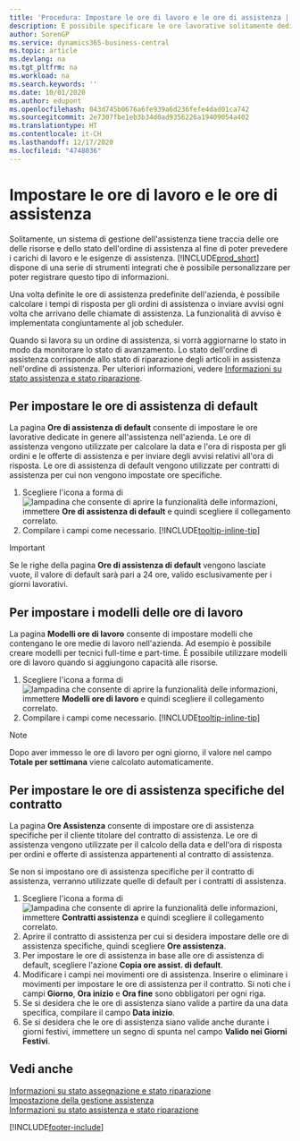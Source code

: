 ```yaml
---
title: 'Procedura: Impostare le ore di lavoro e le ore di assistenza | Documenti Microsoft'
description: È possibile specificare le ore lavorative solitamente dedicate all'assistenza nell'azienda. Le ore di assistenza vengono utilizzate per calcolare la data e l'ora di risposta per gli ordini e le offerte di assistenza e per inviare degli avvisi relativi all'ora di risposta.
author: SorenGP
ms.service: dynamics365-business-central
ms.topic: article
ms.devlang: na
ms.tgt_pltfrm: na
ms.workload: na
ms.search.keywords: ''
ms.date: 10/01/2020
ms.author: edupont
ms.openlocfilehash: 043d745b0676a6fe939a6d236fefe4dad01ca742
ms.sourcegitcommit: 2e7307fbe1eb3b34d0ad9356226a19409054a402
ms.translationtype: HT
ms.contentlocale: it-CH
ms.lasthandoff: 12/17/2020
ms.locfileid: "4748036"
---
```

# <a name="set-up-work-hours-and-service-hours"></a>Impostare le ore di lavoro e le ore di assistenza
Solitamente, un sistema di gestione dell'assistenza tiene traccia delle ore delle risorse e dello stato dell'ordine di assistenza al fine di poter prevedere i carichi di lavoro e le esigenze di assistenza. [!INCLUDE[prod_short](includes/prod_short.md)] dispone di una serie di strumenti integrati che è possibile personalizzare per poter registrare questo tipo di informazioni.  
  
Una volta definite le ore di assistenza predefinite dell'azienda, è possibile calcolare i tempi di risposta per gli ordini di assistenza o inviare avvisi ogni volta che arrivano delle chiamate di assistenza. La funzionalità di avviso è implementata congiuntamente al job scheduler.   
  
Quando si lavora su un ordine di assistenza, si vorrà aggiornarne lo stato in modo da monitorare lo stato di avanzamento. Lo stato dell'ordine di assistenza corrisponde allo stato di riparazione degli articoli in assistenza nell'ordine di assistenza. Per ulteriori informazioni, vedere [Informazioni su stato assistenza e stato riparazione](service-order-repair-status.md). 

## <a name="to-set-up-default-service-hours"></a>Per impostare le ore di assistenza di default  
La pagina **Ore di assistenza di default** consente di impostare le ore lavorative dedicate in genere all'assistenza nell'azienda. Le ore di assistenza vengono utilizzate per calcolare la data e l'ora di risposta per gli ordini e le offerte di assistenza e per inviare degli avvisi relativi all'ora di risposta. Le ore di assistenza di default vengono utilizzate per contratti di assistenza per cui non vengono impostate ore specifiche.  
  
1. Scegliere l'icona a forma di ![lampadina che consente di aprire la funzionalità delle informazioni](media/ui-search/search_small.png "Informazioni sull'operazione che si desidera eseguire"), immettere **Ore di assistenza di default** e quindi scegliere il collegamento correlato.  
2. Compilare i campi come necessario. [!INCLUDE[tooltip-inline-tip](includes/tooltip-inline-tip_md.md)]  
  
> [!IMPORTANT]  
>  Se le righe della pagina **Ore di assistenza di default** vengono lasciate vuote, il valore di default sarà pari a 24 ore, valido esclusivamente per i giorni lavorativi.  
  
## <a name="to-set-up-work-hour-templates"></a>Per impostare i modelli delle ore di lavoro
La pagina **Modelli ore di lavoro** consente di impostare modelli che contengano le ore medie di lavoro nell'azienda. Ad esempio è possibile creare modelli per tecnici full-time e part-time. È possibile utilizzare modelli ore di lavoro quando si aggiungono capacità alle risorse.  
  
1. Scegliere l'icona a forma di ![lampadina che consente di aprire la funzionalità delle informazioni](media/ui-search/search_small.png "Informazioni sull'operazione che si desidera eseguire"), immettere **Modelli ore di lavoro** e quindi scegliere il collegamento correlato.  
2. Compilare i campi come necessario. [!INCLUDE[tooltip-inline-tip](includes/tooltip-inline-tip_md.md)]  
  
> [!Note]
> Dopo aver immesso le ore di lavoro per ogni giorno, il valore nel campo **Totale per settimana** viene calcolato automaticamente.  

## <a name="to-set-up-contract-specific-service-hours"></a>Per impostare le ore di assistenza specifiche del contratto  
La pagina **Ore Assistenza** consente di impostare ore di assistenza specifiche per il cliente titolare del contratto di assistenza. Le ore di assistenza vengono utilizzate per il calcolo della data e dell'ora di risposta per ordini e offerte di assistenza appartenenti al contratto di assistenza.  
  
Se non si impostano ore di assistenza specifiche per il contratto di assistenza, verranno utilizzate quelle di default per i contratti di assistenza.  
  
1. Scegliere l'icona a forma di ![lampadina che consente di aprire la funzionalità delle informazioni](media/ui-search/search_small.png "Informazioni sull'operazione che si desidera eseguire"), immettere **Contratti assistenza** e quindi scegliere il collegamento correlato.  
2. Aprire il contratto di assistenza per cui si desidera impostare delle ore di assistenza specifiche, quindi scegliere **Ore assistenza**.  
4. Per impostare le ore di assistenza in base alle ore di assistenza di default, scegliere l'azione **Copia ore assist. di default**.  
5. Modificare i campi nei movimenti ore di assistenza. Inserire o eliminare i movimenti per impostare le ore di assistenza per il contratto. Si noti che i campi **Giorno**, **Ora inizio** e **Ora fine** sono obbligatori per ogni riga.  
6. Se si desidera che le ore di assistenza siano valide a partire da una data specifica, compilare il campo **Data inizio**.  
7. Se si desidera che le ore di assistenza siano valide anche durante i giorni festivi, immettere un segno di spunta nel campo **Valido nei Giorni Festivi**.  

## <a name="see-also"></a>Vedi anche  
[Informazioni su stato assegnazione e stato riparazione](service-allocation-status-and-repair-status.md)  
[Impostazione della gestione assistenza](service-setup-service.md)  
[Informazioni su stato assistenza e stato riparazione](service-order-repair-status.md)  


[!INCLUDE[footer-include](includes/footer-banner.md)]